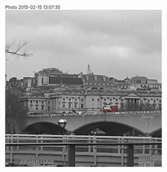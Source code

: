 <!--
title: Photo 2015-02-15 13:07:35
date: Sun Feb 15 2015 13:07:35 GMT+0000 (Greenwich Mean Time)
tags: 
-->
Photo 2015-02-15 13:07:35
![](111072547477-0.jpg)
